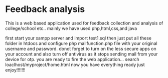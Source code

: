 # Feedback analysis
This is a web based application used for feedback collection and analysis of college/school etc.. mainly we have used php,html,css,and java

first start your xampp server and import test1.sql then just put all these folder in htdocs and configure php mailfunction.php file with your original username and password. donot forget to turn on the less secure apps on your account and also turn off antivirus as it stops sending mail from your device for otp. you are ready to fire the web application... search loaclhost/myproject/home.html
now you have everything ready just enjoy!!!!!!!

